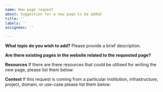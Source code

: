 ```yaml
---
name: New page request
about: Suggestion for a new page to be added
title: ''
labels: ''
assignees: ''

---
```


**What topic do you wish to add?**
Please provide a brief description.

**Are there existing pages in the website related to the requested page?**


**Resources**
If there are there resources that could be utilised for writing the new page, please list them below:


**Context**
If this request is coming from a particular institution, infrastructure, project, domain, or use-case please list them below:
